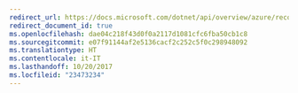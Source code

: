 ```yaml
---
redirect_url: https://docs.microsoft.com/dotnet/api/overview/azure/recovery-services
redirect_document_id: true
ms.openlocfilehash: dae04c218f43d0f0a2117d1081cfc6fba50cb1c8
ms.sourcegitcommit: e07f91144af2e5136cacf2c252c5f0c298948092
ms.translationtype: HT
ms.contentlocale: it-IT
ms.lasthandoff: 10/20/2017
ms.locfileid: "23473234"
---
```

